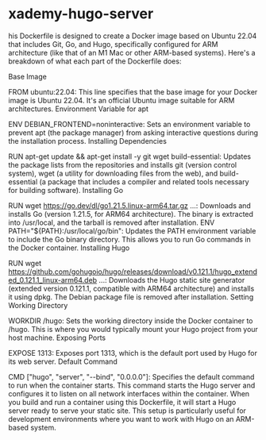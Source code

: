 # xademy-hugo-server

his Dockerfile is designed to create a Docker image based on Ubuntu 22.04 that includes Git, Go, and Hugo, specifically configured for ARM architecture (like that of an M1 Mac or other ARM-based systems). Here's a breakdown of what each part of the Dockerfile does:

Base Image

FROM ubuntu:22.04: This line specifies that the base image for your Docker image is Ubuntu 22.04. It's an official Ubuntu image suitable for ARM architectures.
Environment Variable for apt

ENV DEBIAN_FRONTEND=noninteractive: Sets an environment variable to prevent apt (the package manager) from asking interactive questions during the installation process.
Installing Dependencies

RUN apt-get update && apt-get install -y git wget build-essential: Updates the package lists from the repositories and installs git (version control system), wget (a utility for downloading files from the web), and build-essential (a package that includes a compiler and related tools necessary for building software).
Installing Go

RUN wget https://go.dev/dl/go1.21.5.linux-arm64.tar.gz ...: Downloads and installs Go (version 1.21.5, for ARM64 architecture). The binary is extracted into /usr/local, and the tarball is removed after installation.
ENV PATH="${PATH}:/usr/local/go/bin": Updates the PATH environment variable to include the Go binary directory. This allows you to run Go commands in the Docker container.
Installing Hugo

RUN wget https://github.com/gohugoio/hugo/releases/download/v0.121.1/hugo_extended_0.121.1_linux-arm64.deb ...: Downloads the Hugo static site generator (extended version 0.121.1, compatible with ARM64 architecture) and installs it using dpkg. The Debian package file is removed after installation.
Setting Working Directory

WORKDIR /hugo: Sets the working directory inside the Docker container to /hugo. This is where you would typically mount your Hugo project from your host machine.
Exposing Ports

EXPOSE 1313: Exposes port 1313, which is the default port used by Hugo for its web server.
Default Command

CMD ["hugo", "server", "--bind", "0.0.0.0"]: Specifies the default command to run when the container starts. This command starts the Hugo server and configures it to listen on all network interfaces within the container.
When you build and run a container using this Dockerfile, it will start a Hugo server ready to serve your static site. This setup is particularly useful for development environments where you want to work with Hugo on an ARM-based system.